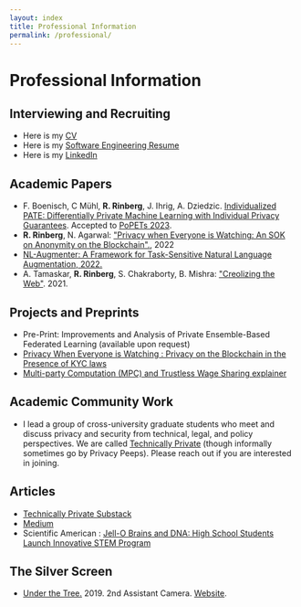 ```yaml
---
layout: index
title: Professional Information
permalink: /professional/
---
```

# **Professional Information**
## Interviewing and Recruiting

* Here is my [CV]({{site.url}}/assets/resume/CV_grad_v3_1.pdf) 
* Here is my [Software Engineering Resume]({{site.url}}/assets/resume/SWE_resume_11_10_2020.pdf) 
* Here is my [LinkedIn](https://www.linkedin.com/in/roy-rinberg) 


## Academic Papers

* F. Boenisch, C Mühl, **R. Rinberg**, J. Ihrig, A. Dziedzic. [Individualized PATE: Differentially Private Machine Learning with Individual Privacy Guarantees](https://arxiv.org/abs/2202.10517). Accepted to [PoPETs 2023](https://petsymposium.org/cfp23.php).
* **R. Rinberg**, N. Agarwal: ["Privacy when Everyone is Watching: An SOK on Anonymity on the Blockchain".](https://eprint.iacr.org/2022/985), 2022
* [NL-Augmenter: A Framework for Task-Sensitive Natural Language Augmentation, 2022.](https://arxiv.org/abs/2112.02721)
* A. Tamaskar, **R. Rinberg**, S. Chakraborty, B. Mishra: ["Creolizing the Web"](https://arxiv.org/abs/2102.12382). 2021.

## Projects and Preprints
* Pre-Print: Improvements and Analysis of Private Ensemble-Based Federated Learning (available upon request)
* [Privacy When Everyone is Watching : Privacy on the Blockchain in the Presence of KYC laws]({{site.url}}/assets/projects/courses/privacy_policy_2021/privacy_policy_final.pdf)
* [Multi-party Computation (MPC) and Trustless Wage Sharing explainer ]({{site.url}}/assets/projects/courses/privacy_policy_2021/privacy_policy_hw3.pdf)

## Academic Community Work
* I lead a group of cross-university graduate students who meet and discuss privacy and security from technical, legal, and policy perspectives. We are called [Technically Private](https://groups.google.com/g/technically-private/) (though informally sometimes go by Privacy Peeps). Please reach out if you are interested in joining.


## Articles
* [Technically Private Substack](https://technicallyprivate.substack.com/)
* [Medium](https://royrinberg.medium.com/)
* Scientific American : [Jell-O Brains and DNA: High School Students Launch Innovative STEM Program](https://blogs.scientificamerican.com/budding-scientist/jell-o-brains-and-dna-high-school-students-launch-innovative-stem-program/)

## The Silver Screen
* [Under the Tree.](https://www.imdb.com/name/nm10516715/) 2019. 2nd Assistant Camera. [Website](https://underthetreeshort.com/).
